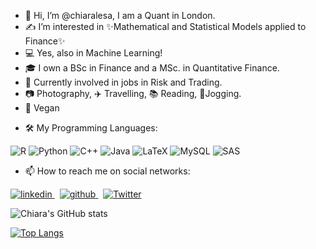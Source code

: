 - 👋 Hi, I’m @chiaralesa, I am a Quant in London. 
- ✍️ I’m interested in ✨Mathematical and Statistical Models applied to Finance✨
- 💻 Yes, also in Machine Learning! 
- 🎓 I own a BSc in Finance and a MSc. in Quantitative Finance.
- 💼 Currently involved in jobs in Risk and Trading.
- 📷 Photography, ✈️ Travelling, 📚 Reading, 🏃Jogging.
- 🌱 Vegan


<!---
chiaralesa/chiaralesa is a ✨ special ✨ repository because its `README.md` (this file) appears on your GitHub profile.
You can click the Preview link to take a look at your changes.
--->
- 🛠 My Programming Languages: 

![R](https://img.shields.io/badge/r-%23276DC3.svg?style=for-the-badge&logo=r&logoColor=white)
![Python](https://img.shields.io/badge/python-3670A0?style=for-the-badge&logo=python&logoColor=ffdd54)
![C++](https://img.shields.io/badge/c++-%2300599C.svg?style=for-the-badge&logo=c%2B%2B&logoColor=white)
![Java](https://img.shields.io/badge/java-%23ED8B00.svg?style=for-the-badge&logo=java&logoColor=white)
![LaTeX](https://img.shields.io/badge/latex-%23008080.svg?style=for-the-badge&logo=latex&logoColor=white)
![MySQL](https://img.shields.io/badge/mysql-%2300f.svg?style=for-the-badge&logo=mysql&logoColor=white)
![SAS](https://img.shields.io/badge/SAS-blue.svg?style=for-the-badge&logo=SAS&logoColor=white)





- 📫 How to reach me on social networks:

<p>
  <a href="https://https://www.linkedin.com/in/chiara-lesa/" >
    <img src="https://img.shields.io/badge/linkedin-%230077B5.svg?style=for-the-badge&logo=linkedin&logoColor=white" alt="linkedin"> 
  </a> &nbsp; 
  <a href="https://github.com/chiaralesa" >
    <img src="https://img.shields.io/badge/github-%23121011.svg?style=for-the-badge&logo=github&logoColor=white" alt="github"> 
  <a href="https://twitter.com/chiaralesa" rel="nofollow noreferrer">
  </a> &nbsp; 
   <a href="https://twitter.com/chiaralesa" >
    <img src="https://img.shields.io/badge/Twitter-%231DA1F2.svg?style=for-the-badge&logo=Twitter&logoColor=white" alt="Twitter">
 </a>
</p>

![Chiara's GitHub stats](https://github-readme-stats.vercel.app/api?username=chiaralesa&count_private=true&theme=radical)

[![Top Langs](https://github-readme-stats.vercel.app/api/top-langs/?username=chiaralesa&count_lags=5)](https://github.com/chiaralesa/github-readme-stats)

  <!---
  https://twitter.com/chiaralesa
 ![LinkedIn](https://img.shields.io/badge/linkedin-%230077B5.svg?style=for-the-badge&logo=linkedin&logoColor=white)
 &nbsp;
![Twitter](https://img.shields.io/badge/Twitter-%231DA1F2.svg?style=for-the-badge&logo=Twitter&logoColor=white)
 ![GitHub](https://img.shields.io/badge/github-%23121011.svg?style=for-the-badge&logo=github&logoColor=white)
-->
